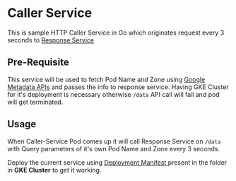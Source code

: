 # Caller Service

This is sample HTTP Caller Service in Go which originates request every 3 seconds to [ Response Service ](https://github.com/snaruto7/simple-http-service/tree/master/response-service)
## Pre-Requisite

This service will be used to fetch Pod Name and Zone using [Google Metadata APIs](https://developers.google.com/analytics/devguides/reporting/metadata/v3) and passes the info to response service. Having GKE Cluster for it's deployment is necessary otherwise `/data` API call will fail and pod will get terminated.
## Usage

When Caller-Service Pod comes up it will call Response Service on `/data`  with Query parameters of it's own Pod Name and Zone every 3 seconds.

Deploy the current service using [ Deployment Manifest ](https://github.com/snaruto7/simple-http-service/blob/master/caller-service/deployment.yaml) present in the folder in **GKE Cluster** to get it working.
